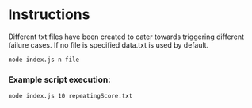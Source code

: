 # Instructions

Different txt files have been created to cater towards triggering different failure cases. If no file is specified data.txt is used by default.

```
node index.js n file
```

### Example script execution:

```
node index.js 10 repeatingScore.txt
```


